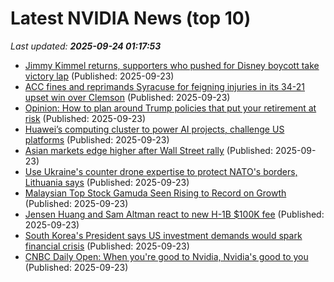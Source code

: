# Latest NVIDIA News (top 10)
_Last updated: **2025-09-24 01:17:53**_

- [Jimmy Kimmel returns, supporters who pushed for Disney boycott take victory lap](https://biztoc.com/x/d661cb030ab741bc) (Published: 2025-09-23)
- [ACC fines and reprimands Syracuse for feigning injuries in its 34-21 upset win over Clemson](https://biztoc.com/x/7f89b1114fdc65ed) (Published: 2025-09-23)
- [Opinion: How to plan around Trump policies that put your retirement at risk](https://biztoc.com/x/73d7fac69a282f7f) (Published: 2025-09-23)
- [Huawei’s computing cluster to power AI projects, challenge US platforms](https://biztoc.com/x/62beaa6cee67e40b) (Published: 2025-09-23)
- [Asian markets edge higher after Wall Street rally](https://economictimes.indiatimes.com/markets/stocks/news/asian-markets-edge-higher-after-wall-street-rally/articleshow/124058982.cms) (Published: 2025-09-23)
- [Use Ukraine's counter drone expertise to protect NATO's borders, Lithuania says](https://biztoc.com/x/0c9ed5fcdff4d2fe) (Published: 2025-09-23)
- [Malaysian Top Stock Gamuda Seen Rising to Record on Growth](https://biztoc.com/x/3e11f20c102869bb) (Published: 2025-09-23)
- [Jensen Huang and Sam Altman react to new H-1B $100K fee](https://biztoc.com/x/a85dd425e11bc6f2) (Published: 2025-09-23)
- [South Korea's President says US investment demands would spark financial crisis](https://biztoc.com/x/0ad1f85f829e5bc7) (Published: 2025-09-23)
- [CNBC Daily Open: When you're good to Nvidia, Nvidia's good to you](https://www.cnbc.com/2025/09/23/cnbc-daily-open-when-youre-good-to-nvidia-nvidias-good-to-you.html) (Published: 2025-09-23)
